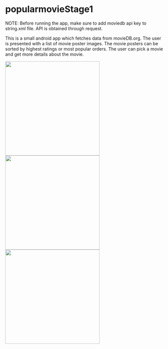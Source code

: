 # popularmovieStage1

NOTE:
Before running the app, make sure to add moviedb api key to string.xml file. API is obtained through request.

This is a small android app which fetches data from movieDB.org. The user is presented with a list of movie poster images. The movie posters can be sorted by highest ratings or most popular orders. The user can pick a movie and get more details about the movie.

<img src="https://cloud.githubusercontent.com/assets/11304162/10153471/c01a9ebe-662a-11e5-87c4-7d31ef46e05d.jpg" length = "500" width="300">
<img src="https://cloud.githubusercontent.com/assets/11304162/10153661/9a6eec18-662c-11e5-8d8d-b8787dce7328.jpg" length = "500" width="300">
<img src="https://cloud.githubusercontent.com/assets/11304162/10153664/a270c396-662c-11e5-847e-d66a22bb8c75.jpg" length = "500" width="300">
